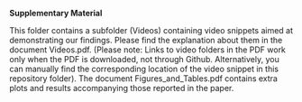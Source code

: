 **Supplementary Material**

This folder contains a subfolder (Videos) containing video snippets aimed at demonstrating our findings. 
Please find the explanation about them in the document Videos.pdf. (Please note: Links to video folders in the PDF work
only when the PDF is downloaded, not through Github. Alternatively, you can manually find the corresponding location
of the video snippet in this repository folder). The document Figures_and_Tables.pdf contains extra plots and results
accompanying those reported in the paper.

